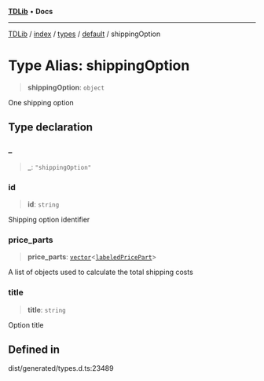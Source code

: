 [**TDLib**](../../../../../../README.md) • **Docs**

***

[TDLib](../../../../../../modules.md) / [index](../../../../../README.md) / [types](../../../README.md) / [default](../README.md) / shippingOption

# Type Alias: shippingOption

> **shippingOption**: `object`

One shipping option

## Type declaration

### \_

> **\_**: `"shippingOption"`

### id

> **id**: `string`

Shipping option identifier

### price\_parts

> **price\_parts**: [`vector`](vector.md)\<[`labeledPricePart`](labeledPricePart.md)\>

A list of objects used to calculate the total shipping costs

### title

> **title**: `string`

Option title

## Defined in

dist/generated/types.d.ts:23489
